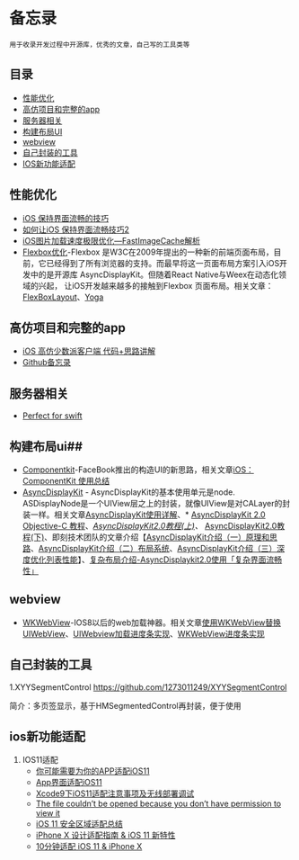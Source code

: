 ﻿# 备忘录
    用于收录开发过程中开源库，优秀的文章，自己写的工具类等
## 目录 ##

- [性能优化](#性能优化)
- [高仿项目和完整的app](#高仿项目和完整的app)
- [服务器相关](#服务器相关)
- [构建布局UI](#构建布局ui)
- [webview](#webview)
- [自己封装的工具](#自己封装的工具)
- [IOS新功能适配](#ios新功能适配)

## 性能优化 ##
 - [iOS 保持界面流畅的技巧][1]
 - [如何让iOS 保持界面流畅技巧2][2]
 - [iOS图片加载速度极限优化—FastImageCache解析][3]
 - [Flexbox优化][4]-Flexbox     是W3C在2009年提出的一种新的前端页面布局，目前，它已经得到了所有浏览器的支持。而最早将这一页面布局方案引入iOS开发中的是开源库 AsyncDisplayKit。但随着React Native与Weex在动态化领域的兴起， 让iOS开发越来越多的接触到Flexbox 页面布局。相关文章：[FlexBoxLayout][5]、[Yoga][6]

## 高仿项目和完整的app ##

- [iOS 高仿少数派客户端 代码+思路讲解][7]
- [Github备忘录][8]

## 服务器相关 ##

- [Perfect for swift][9]

## 构建布局ui##

 - [Componentkit][10]-FaceBook推出的构造UI的新思路，相关文章[iOS：ComponentKit 使用总结][11]
 - [AsyncDisplayKit][12] - AsyncDisplayKit的基本使用单元是node. ASDisplayNode是一个UIView层之上的封装，就像UIView是对CALayer的封装一样。相关文章[AsyncDisplayKit使用详解][13]、* [AsyncDisplayKit 2.0 Objective-C 教程][14]、*[AsyncDisplayKit2.0教程(上)][15]、* [AsyncDisplayKit2.0教程(下)][16]、即刻技术团队的文章介绍【[AsyncDisplayKit介绍（一）原理和思路][17]、[AsyncDisplayKit介绍（二）布局系统][18]、[AsyncDisplayKit介绍（三）深度优化列表性能][19]】、[复杂布局介绍-AsyncDisplaykit2.0使用「复杂界面流畅性」][20]

## webview ##

 - [WKWebView][21]-IOS8以后的web加载神器。相关文章[使用WKWebView替换UIWebView][22]、[UIWebview加载进度条实现][23]、[WKWebView进度条实现][24]

## 自己封装的工具 ##

1.XYYSegmentControl https://github.com/1273011249/XYYSegmentControl

简介：多页签显示，基于HMSegmentedControl再封装，便于使用

## ios新功能适配 ##

 1. IOS11适配
    - [你可能需要为你的APP适配iOS11][25]
    - [App界面适配iOS11][26]
    - [Xcode9下iOS11适配注意事项及无线部署调试][27]
    - [The file couldn’t be opened because you don’t have permission to view it][28]  
    - [iOS 11 安全区域适配总结][29]
    - [iPhone X 设计适配指南 & iOS 11 新特性][30]
    - [10分钟适配 iOS 11 & iPhone X][31]


  [1]: https://blog.ibireme.com/2015/11/12/smooth_user_interfaces_for_ios/
  [2]: http://www.cnblogs.com/ioriwellings/p/5011993.html
  [3]: http://blog.cnbang.net/tech/2578/
  [4]: http://www.cocoachina.com/ios/20170314/18878.html
  [5]: https://github.com/LPD-iOS/FlexBoxLayout
  [6]: https://github.com/facebook/yoga
  [7]: http://www.jianshu.com/p/1265eea814c6
  [8]: http://www.jianshu.com/p/5c16f21a74de
  [9]: https://github.com/PerfectlySoft/Perfect
  [10]: https://github.com/facebook/componentkit
  [11]: https://segmentfault.com/a/1190000002706612
  [12]: https://github.com/facebookarchive/AsyncDisplayKit
  [13]: http://www.jianshu.com/p/a6105e22d394
  [14]: http://blog.csdn.net/kmyhy/article/details/55656939
  [15]: http://blog.csdn.net/kmyhy/article/details/54632659
  [16]: http://blog.csdn.net/kmyhy/article/details/54846322
  [17]: https://zhuanlan.zhihu.com/p/25371361
  [18]: https://zhuanlan.zhihu.com/p/26283742
  [19]: https://zhuanlan.zhihu.com/p/29537687
  [20]: http://www.jianshu.com/p/afc69cd9e824
  [21]: https://github.com/XFIOSXiaoFeng/WKWebView
  [22]: http://www.jianshu.com/p/6ba2507445e4
  [23]: http://www.cnblogs.com/yajunLi/p/6292507.html
  [24]: http://www.jianshu.com/p/b32b9fb6cb0a
  [25]: http://www.jianshu.com/p/370d82ba3939
  [26]: http://www.jianshu.com/p/352f101d6df1
  [27]: http://shizhifang886.blog.163.com/blog/static/30585110201482912125657/
  [28]: http://shizhifang886.blog.163.com/blog/static/30585110201482912125657/
  [29]: http://www.jianshu.com/p/efbc8619d56b
  [30]: https://mp.weixin.qq.com/s/7kM8Qiha7np6_QWfduxD-A
  [31]: http://www.cocoachina.com/ios/20170925/20642.html